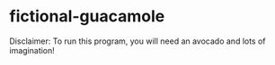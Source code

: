 # fictional-guacamole

Disclaimer: To run this program, you will need an avocado and lots of imagination!
